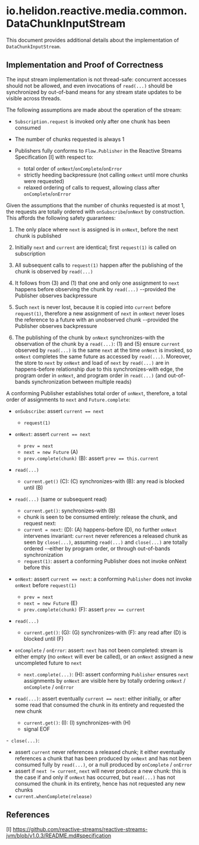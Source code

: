 # io.helidon.reactive.media.common.DataChunkInputStream

This document provides additional details about the implementation of `DataChunkInputStream`.

## Implementation and Proof of Correctness

The input stream implementation is not thread-safe: concurrent accesses should not be 
allowed, and even invocations of `read(...)` should be synchronized by out-of-band means for 
any stream state updates to be visible across threads.
 
The following assumptions are made about the operation of the stream:
 
- `Subscription.request` is invoked only after one chunk has been consumed

- The number of chunks requested is always 1

- Publishers fully conforms to `Flow.Publisher` in the Reactive Streams Specification [I]
with respect to:
  - total order of `onNext`/`onComplete`/`onError`
  - strictly heeding backpressure (not calling `onNext` until more chunks were requested)
  - relaxed ordering of calls to request, allowing class after `onComplete`/`onError`
 
 Given the assumptions that the number of chunks requested is at most 1, the requests are totally
 ordered with `onSubscribe`/`onNext` by construction. This affords the following safety guarantees:
 
  1. The only place where `next` is assigned is in `onNext`, before the next chunk is published

  2. Initially `next` and `current` are identical; first `request(1)` is called on subscription

  3. All subsequent calls to `request(1)` happen after the publishing of the chunk is observed 
  by `read(...)`
 
  4. It follows from (3) and (1) that one and only one assignment to `next` happens before 
  observing the chunk by `read(...)` --provided the Publisher observes backpressure
 
  5. Such `next` is never lost, because it is copied into `current` before `request(1)`, 
  therefore a new assignment of `next` in `onNext` never loses the reference to a future 
  with an unobserved chunk --provided the Publisher observes backpressure
 
  6. The publishing of the chunk by `onNext` synchronizes-with the observation of the 
  chunk by a `read(...)`: (1) and (5) ensure `current` observed by `read(...)` is the same 
  `next` at the time `onNext` is invoked, so `onNext` completes the same future as accessed 
  by `read(...)`. Moreover, the store to `next` by `onNext` and load of `next` by 
  `read(...)` are in happens-before relationship due to this synchronizes-with edge, 
  the program order in `onNext`, and program order in `read(...)` (and out-of-bands
  synchronization between multiple reads)
 
  A conforming Publisher establishes total order of `onNext`, therefore, a total order of 
  assignments to `next` and `Future.complete`:
 
  - `onSubscribe`: assert `current == next`
    - `request(1)`
 
  - `onNext`: assert `current == next`
    - `prev = next`
    - `next = new Future`      (A)
    - `prev.complete(chunk)`   (B): assert `prev == this.current`
 
  - `read(...)`
    - `current.get()`          (C): (C) synchronizes-with (B): any read is blocked until (B)
  
  - `read(...)` (same or subsequent read)
    - `current.get()`: synchronizes-with (B)
    - chunk is seen to be consumed entirely: release the chunk, and request next:
    - `current = next`:        (D): (A) happens-before (D), no further `onNext` intervenes
       invariant: `current` never references a released chunk as seen by `close(...)`,
       assuming `read(...)` and `close(...)` are totally ordered --either by
       program order, or through out-of-bands synchronization
    - `request(1)`: assert a conforming Publisher does not invoke onNext before this
 
  - `onNext`: assert `current == next`: a conforming `Publisher` does not invoke `onNext` before 
  `request(1)`
    - `prev = next`
    - `next = new Future`       (E)
    - `prev.complete(chunk)`    (F): assert `prev == current`
 
  - `read(...)`
    - `current.get()`: (G): (G) synchronizes-with (F): any read after (D) is blocked until (F)
  
 
  - `onComplete` / `onError`: assert: `next` has not been completed: stream is either empty 
  (no `onNext` will ever be called), or an `onNext` assigned a new uncompleted future to `next`
    - `next.complete(...)`: (H): assert conforming `Publisher` ensures `next` assignments 
    by `onNext` are visible here by totally ordering `onNext` / `onComplete` / `onError`
 
  - `read(...)`: assert eventually `current == next`: either initially, or after some read 
  that consumed the chunk in its entirety and requested the new chunk
    - `current.get()`: (I): (I) synchronizes-with (H)
    - signal EOF
 
  -` close(...)`: 
   - assert `current` never references a released chunk; it either eventually references a chunk
    that has been produced by `onNext` and has not been consumed fully by `read(...)`, or a null
    produced by `onComplete` / `onError`
   - assert if `next != current`, `next` will never produce a new chunk: this is the case
    if and only if `onNext` has occurred, but `read(...)` has not consumed the chunk in its 
    entirety, hence has not requested any new chunks
   - `current.whenComplete(release)`
   
   ## References
   
   [I] https://github.com/reactive-streams/reactive-streams-jvm/blob/v1.0.3/README.md#specification
